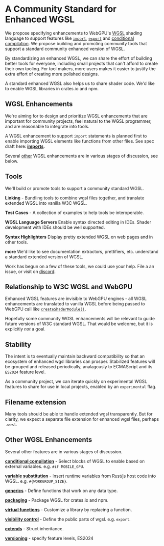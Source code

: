 # A Community Standard for Enhanced WGSL

We propose specifying enhancements
to WebGPU's [WGSL](https://www.w3.org/TR/WGSL/) shading language to support
features like [`import`](./Imports.md), [`export`](./Export.md)
and [conditional compilation](./ConditionalCompilation.md).
We propose building and promoting community tools that support
a standard community enhanced version of WGSL.

By standardizing an enhanced WGSL, we can
share the effort of building better tools for everyone,
including small projects
that can't afford to create their own tooling.
For tool makers,
more users makes it easier to justify the extra effort
of creating more polished designs.

A standard enhanced WGSL also helps us to
share shader code.
We'd like to enable WGSL libraries
in crates.io and npm.

## WGSL Enhancements

We're aiming for to design and prioritize WGSL enhancements that are
important for community projects,
feel natural to the WGSL programmer,
and are reasonable to integrate into tools.

A WGSL enhancement to support `import` statements is planned first
to enable importing WGSL elements like functions from other files.
See spec draft here: **[imports](./Imports.md)**.

Several [other](#other-wgsl-enhancements) WGSL enhancements
are in various stages of discussion, see below.

## Tools

We'll build or promote tools to support a community standard WGSL.

**Linking** - Bundling tools to combine wgsl files together,
and translate extended WGSL into vanilla W3C WGSL.

**Test Cases** - A collection of examples to help tools be interoperable.

**WGSL Language Servers** Enable syntax directed editing in IDEs.
Shader development with IDEs should be well supported.

**Syntax Highlighters** Display pretty extended WGSL on web pages and in other tools.

**more** We'd like to see documentation extractors, prettifiers, etc. understand
a standard extended version of WGSL.

Work has begun on a few of these tools, we could use your help.
File a an issue, or visit on [discord](https://discord.gg/FXhZDV8V).

## Relationship to W3C WGSL and WebGPU

Enhanced WGSL features are invisible to WebGPU engines -
all WGSL enhancements are translated to vanilla WGSL before being passed to WebGPU
call like [`createShaderModule()`](https://developer.mozilla.org/en-US/docs/Web/API/GPUDevice/createShaderModule).

Hopefully some community WGSL enhancements will be relevant to
guide future versions of W3C standard WGSL.
That would be welcome, but it is explicitly _not_ a goal.

## Stability

The intent is to eventually maintain backward compatibility so that an ecosystem
of enhanced wgsl libraries can prosper.
Stabilized features will be grouped and released periodically,
analagously to ECMAScript and its `ES2024` feature level.

As a community project,
we can iterate quickly on experimental WGSL features to share
for use in local projects,
enabled by an `experimental` flag.

## Filename extension

Many tools should be able to handle extended wgsl transparently.
But for clarity, we expect a separate file extension for enhanced wgsl files,
perhaps `.wesl`.

## Other WGSL Enhancements

Several other features are in various stages of discussion.

**[conditional compilation](./ConditionalCompilation.md)** -
Select blocks of WGSL to enable based on external variables. e.g. `#if MOBILE_GPU`.

**[variable substitution](./VariableSubstiution.md)** -
Insert runtime
variables from Rust/js host code into WGSL. e.g. `#{WORKGROUP_SIZE}`.

**[generics](./Generics.md)** -
Define functions that work on any data type.

**[packaging](./Packaging.md)** -
Package WGSL for crates.io and npm.

**[virtual functions](./VirtualFunctions.md)** -
Customize a library by replacing a function.

**[visibility control](./Visibility.md)** - Define the public parts of wgsl.
e.g. `export`.

**[extends](./Extends.md)** - Struct inheritance.

**[versioning](./Versioning.md)** - specify feature levels, ES2024
